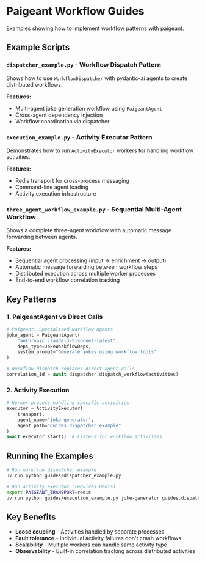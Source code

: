 # Paigeant Workflow Guides

Examples showing how to implement workflow patterns with paigeant.

## Example Scripts

### `dispatcher_example.py` - Workflow Dispatch Pattern
Shows how to use `WorkflowDispatcher` with pydantic-ai agents to create distributed workflows.

**Features:**
- Multi-agent joke generation workflow using `PaigeantAgent`
- Cross-agent dependency injection
- Workflow coordination via dispatcher

### `execution_example.py` - Activity Executor Pattern  
Demonstrates how to run `ActivityExecutor` workers for handling workflow activities.

**Features:**
- Redis transport for cross-process messaging
- Command-line agent loading
- Activity execution infrastructure

### `three_agent_workflow_example.py` - Sequential Multi-Agent Workflow
Shows a complete three-agent workflow with automatic message forwarding between agents.

**Features:**
- Sequential agent processing (input → enrichment → output)
- Automatic message forwarding between workflow steps
- Distributed execution across multiple worker processes
- End-to-end workflow correlation tracking

## Key Patterns

### 1. PaigeantAgent vs Direct Calls
```python
# Paigeant: Specialized workflow agents
joke_agent = PaigeantAgent(
    "anthropic:claude-3-5-sonnet-latest",
    deps_type=JokeWorkflowDeps,
    system_prompt="Generate jokes using workflow tools"
)

# Workflow dispatch replaces direct agent calls
correlation_id = await dispatcher.dispatch_workflow(activities)
```

### 2. Activity Execution
```python
# Worker process handling specific activities
executor = ActivityExecutor(
    transport, 
    agent_name="joke-generator",
    agent_path="guides.dispatcher_example"
)
await executor.start()  # Listens for workflow activities
```

## Running the Examples

```bash
# Run workflow dispatcher example
uv run python guides/dispatcher_example.py

# Run activity executor (requires Redis)
export PAIGEANT_TRANSPORT=redis
uv run python guides/execution_example.py joke-generator guides.dispatcher_example
```

## Key Benefits

- **Loose coupling** - Activities handled by separate processes
- **Fault tolerance** - Individual activity failures don't crash workflows  
- **Scalability** - Multiple workers can handle same activity type
- **Observability** - Built-in correlation tracking across distributed activities

